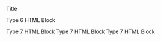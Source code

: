 Title

<script>
Type 1 HTML Block
</script>

<!--
Type 2 HTML Block
- default in list due to pragmas
-->

<?
Type 3 HTML Block
?>

<!A
Type 4 HTML Block
>

<![CDATA[
Type 5 HTML Block
]]>

<p>
Type 6 HTML Block
</p>

<robert>
Type 7 HTML Block

</robert>
Type 7 HTML Block

<robert/>
Type 7 HTML Block
